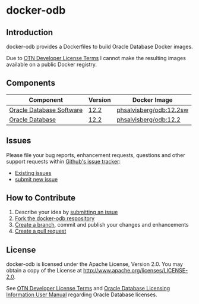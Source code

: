 # docker-odb

## Introduction
docker-odb provides a Dockerfiles to build Oracle Database Docker images.

Due to [OTN Developer License Terms](http://www.oracle.com/technetwork/licenses/standard-license-152015.html) I cannot make the resulting images available on a public Docker registry.

## Components

Component                     | Version  | Docker Image
----------------------------- | -------- | ------------
[Oracle Database Software](https://github.com/PhilippSalvisberg/docker-odb/blob/master/OracleDatabaseSoftware)  | [12.2](https://github.com/PhilippSalvisberg/docker-odb/blob/master/OracleDatabaseSoftware/12.2) | [phsalvisberg/odb:12.2sw](https://hub.docker.com/r/phsalvisberg/odb/tags/)
[Oracle Database](https://github.com/PhilippSalvisberg/docker-odb/blob/master/OracleDatabase)           | [12.2](https://github.com/PhilippSalvisberg/docker-odb/blob/master/OracleDatabase/12.2) | [phsalvisberg/odb:12.2](https://hub.docker.com/r/phsalvisberg/odb/tags/)

## Issues

Please file your bug reports, enhancement requests, questions and other support requests within [Github's issue tracker](https://help.github.com/articles/about-issues/):

* [Existing issues](https://github.com/PhilippSalvisberg/docker-odb/issues)
* [submit new issue](https://github.com/PhilippSalvisberg/docker-odb/issues/new)

## How to Contribute

1. Describe your idea by [submitting an issue](https://github.com/PhilippSalvisberg/docker-odb/issues/new)
2. [Fork the docker-odb respository](https://github.com/PhilippSalvisberg/docker-odb/fork)
3. [Create a branch](https://help.github.com/articles/creating-and-deleting-branches-within-your-repository/), commit and publish your changes and enhancements
4. [Create a pull request](https://help.github.com/articles/creating-a-pull-request/)

## License

docker-odb is licensed under the Apache License, Version 2.0. You may obtain a copy of the License at <http://www.apache.org/licenses/LICENSE-2.0>.

See [OTN Developer License Terms](http://www.oracle.com/technetwork/licenses/standard-license-152015.html) and [Oracle Database Licensing Information User Manual](https://docs.oracle.com/database/122/DBLIC/Licensing-Information.htm#DBLIC-GUID-B6113390-9586-46D7-9008-DCC9EDA45AB4) regarding Oracle Database licenses.